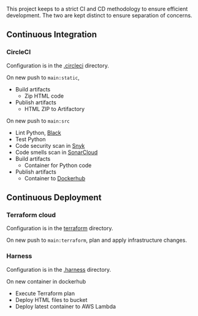 This project keeps to a strict CI and CD methodology to ensure efficient development. The two
are kept distinct to ensure separation of concerns.

## Continuous Integration

### CircleCI

Configuration is in the [.circleci](../.circleci) directory.

On new push to `main:static`,

- Build artifacts
    - Zip HTML code
- Publish artifacts
    - HTML ZIP to Artifactory

On new push to `main:src`

- Lint Python, [Black](https://black.readthedocs.io/en/stable/)
- Test Python
- Code security scan in [Snyk](https://snyk.io/)
- Code smells scan in [SonarCloud](https://sonarcloud.io/)
- Build artifacts
    - Container for Python code
- Publish artifacts
    - Container
      to [Dockerhub](https://hub.docker.com/repository/docker/jamesgeddes/itsbeginningtolookalotlikechristmas)

## Continuous Deployment

### Terraform cloud

Configuration is in the [terraform](../terraform) directory.

On new push to `main:terraform`, plan and apply infrastructure changes.

### Harness

Configuration is in the [.harness](../.harness) directory.

On new container in dockerhub

- Execute Terraform plan
- Deploy HTML files to bucket
- Deploy latest container to AWS Lambda
